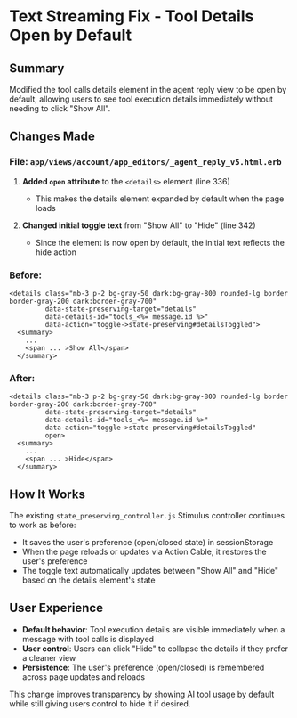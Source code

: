 # Text Streaming Fix - Tool Details Open by Default

## Summary
Modified the tool calls details element in the agent reply view to be open by default, allowing users to see tool execution details immediately without needing to click "Show All".

## Changes Made

### File: `app/views/account/app_editors/_agent_reply_v5.html.erb`

1. **Added `open` attribute** to the `<details>` element (line 336)
   - This makes the details element expanded by default when the page loads
   
2. **Changed initial toggle text** from "Show All" to "Hide" (line 342)
   - Since the element is now open by default, the initial text reflects the hide action

### Before:
```erb
<details class="mb-3 p-2 bg-gray-50 dark:bg-gray-800 rounded-lg border border-gray-200 dark:border-gray-700"
         data-state-preserving-target="details"
         data-details-id="tools_<%= message.id %>"
         data-action="toggle->state-preserving#detailsToggled">
  <summary>
    ...
    <span ... >Show All</span>
  </summary>
```

### After:
```erb
<details class="mb-3 p-2 bg-gray-50 dark:bg-gray-800 rounded-lg border border-gray-200 dark:border-gray-700"
         data-state-preserving-target="details"
         data-details-id="tools_<%= message.id %>"
         data-action="toggle->state-preserving#detailsToggled"
         open>
  <summary>
    ...
    <span ... >Hide</span>
  </summary>
```

## How It Works

The existing `state_preserving_controller.js` Stimulus controller continues to work as before:
- It saves the user's preference (open/closed state) in sessionStorage
- When the page reloads or updates via Action Cable, it restores the user's preference
- The toggle text automatically updates between "Show All" and "Hide" based on the details element's state

## User Experience

- **Default behavior**: Tool execution details are visible immediately when a message with tool calls is displayed
- **User control**: Users can click "Hide" to collapse the details if they prefer a cleaner view
- **Persistence**: The user's preference (open/closed) is remembered across page updates and reloads

This change improves transparency by showing AI tool usage by default while still giving users control to hide it if desired.
